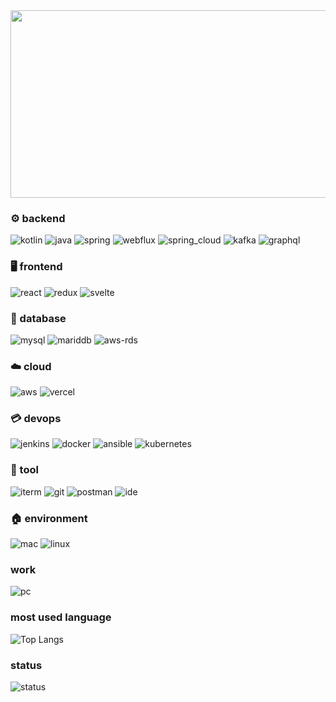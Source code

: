 

<a href="https://github.com/devxb/gitanimals">
<img
  src="https://render.gitanimals.org/farms/tokkaiiii"
  width="600"
  height="300"
/>
</a>
  
### ⚙️ backend
![kotlin](https://img.shields.io/badge/Kotlin-0095D5?&style=for-the-badge&logo=kotlin&logoColor=white)
![java](https://img.shields.io/badge/Java-ED8B00?style=for-the-badge&logo=openjdk&logoColor=white)
![spring](https://img.shields.io/badge/Spring-6DB33F?style=for-the-badge&logo=spring&logoColor=white)
![webflux](https://img.shields.io/badge/Spring_Webflux-6DB33F?style=for-the-badge&logo=react&logoColor=white)
![spring_cloud](https://img.shields.io/badge/Spring_Cloud-6DB33F?style=for-the-badge&logo=iCloud&logoColor=white)
![kafka](https://img.shields.io/badge/Kafka-231F20?style=for-the-badge&logo=apachekafka&logoColor=white)
![graphql](https://img.shields.io/badge/graphql-E10098?style=for-the-badge&logo=graphql&logoColor=white)

### 🖥️ frontend
![react](https://img.shields.io/badge/React-20232A?style=for-the-badge&logo=react&logoColor=61DAFB)
![redux](https://img.shields.io/badge/Redux-593D88?style=for-the-badge&logo=redux&logoColor=white)
![svelte](https://img.shields.io/badge/Svelte-4A4A55?style=for-the-badge&logo=svelte&logoColor=FF3E00)

### 💾 database
![mysql](https://img.shields.io/badge/MySQL-00000F?style=for-the-badge&logo=mysql&logoColor=white)
![mariddb](https://img.shields.io/badge/MariaDB-003545?style=for-the-badge&logo=mariadb&logoColor=white)
![aws-rds](https://img.shields.io/badge/Amazon_AWS-232F3E?style=for-the-badge&logo=amazon-aws&logoColor=white)

### ☁️ cloud
![aws](https://img.shields.io/badge/Amazon_AWS-FF9900?style=for-the-badge&logo=amazonaws&logoColor=white)
![vercel](https://img.shields.io/badge/Vercel-000000?style=for-the-badge&logo=vercel&logoColor=white)

### 💳 devops
![jenkins](https://img.shields.io/badge/Jenkins-D24939?style=for-the-badge&logo=Jenkins&logoColor=white)
![docker](https://img.shields.io/badge/docker-%230db7ed.svg?style=for-the-badge&logo=docker&logoColor=white)
![ansible](https://img.shields.io/badge/ansible-%231A1918.svg?style=for-the-badge&logo=ansible&logoColor=white)
![kubernetes](https://img.shields.io/badge/kubernetes-%23326ce5.svg?style=for-the-badge&logo=kubernetes&logoColor=white)

### 🧰 tool
![iterm](https://img.shields.io/badge/iTerm2-000000?style=for-the-badge&logo=iterm2&logoColor=white)
![git](https://img.shields.io/badge/GIT-E44C30?style=for-the-badge&logo=git&logoColor=white)
![postman](https://img.shields.io/badge/Postman-FF6C37?style=for-the-badge&logo=postman&logoColor=white)
![ide](https://img.shields.io/badge/IntelliJ_IDEA-000000.svg?style=for-the-badge&logo=intellij-idea&logoColor=white)

### 🏠 environment
![mac](https://img.shields.io/badge/mac%20os-000000?style=for-the-badge&logo=apple&logoColor=white)
![linux](https://img.shields.io/badge/Linux-FCC624?style=for-the-badge&logo=linux&logoColor=black)

### work
![pc](https://img.shields.io/badge/Apple-MacBook_Pro_2021-99999?style=for-the-badge&logo=apple&logoColor=white)

### most used language 
![Top Langs](https://github-readme-stats.vercel.app/api/top-langs/?username=tokkaiiii)

### status
![status](https://github-readme-stats.vercel.app/api?username=tokkaiiii&theme=blue-green)
